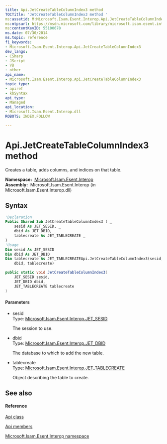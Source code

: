 ```yaml
---
title: Api.JetCreateTableColumnIndex3 method 
TOCTitle: 'JetCreateTableColumnIndex3 method '
ms:assetid: M:Microsoft.Isam.Esent.Interop.Api.JetCreateTableColumnIndex3(Microsoft.Isam.Esent.Interop.JET_SESID,Microsoft.Isam.Esent.Interop.JET_DBID,Microsoft.Isam.Esent.Interop.JET_TABLECREATE)
ms:mtpsurl: https://msdn.microsoft.com/library/microsoft.isam.esent.interop.api.jetcreatetablecolumnindex3(v=EXCHG.10)
ms:contentKeyID: 55100678
ms.date: 07/30/2014
ms.topic: reference
f1_keywords:
- Microsoft.Isam.Esent.Interop.Api.JetCreateTableColumnIndex3
dev_langs:
- CSharp
- JScript
- VB
- other
api_name: 
- Microsoft.Isam.Esent.Interop.Api.JetCreateTableColumnIndex3
topic_type: 
- apiref
- kbSyntax
api_type: 
- Managed
api_location: 
- Microsoft.Isam.Esent.Interop.dll
ROBOTS: INDEX,FOLLOW

---
```


# Api.JetCreateTableColumnIndex3 method

Creates a table, adds columns, and indices on that table.

**Namespace:**  [Microsoft.Isam.Esent.Interop](./microsoft.isam.esent.interop-namespace.md)  
**Assembly:**  Microsoft.Isam.Esent.Interop (in Microsoft.Isam.Esent.Interop.dll)

## Syntax

``` vb
'Declaration
Public Shared Sub JetCreateTableColumnIndex3 ( _
    sesid As JET_SESID, _
    dbid As JET_DBID, _
    tablecreate As JET_TABLECREATE _
)
'Usage
Dim sesid As JET_SESID
Dim dbid As JET_DBID
Dim tablecreate As JET_TABLECREATEApi.JetCreateTableColumnIndex3(sesid, _
    dbid, tablecreate)
```

``` csharp
public static void JetCreateTableColumnIndex3(
    JET_SESID sesid,
    JET_DBID dbid,
    JET_TABLECREATE tablecreate
)
```

#### Parameters

  - sesid  
    Type: [Microsoft.Isam.Esent.Interop.JET_SESID](./jet-sesid-structure.md)  
    
    The session to use.

<!-- end list -->

  - dbid  
    Type: [Microsoft.Isam.Esent.Interop.JET_DBID](./jet-dbid-structure.md)  
    
    The database to which to add the new table.

<!-- end list -->

  - tablecreate  
    Type: [Microsoft.Isam.Esent.Interop.JET_TABLECREATE](./jet-tablecreate-class.md)  
    
    Object describing the table to create.

## See also

#### Reference

[Api class](./api-class.md)

[Api members](./api-members.md)

[Microsoft.Isam.Esent.Interop namespace](./microsoft.isam.esent.interop-namespace.md)